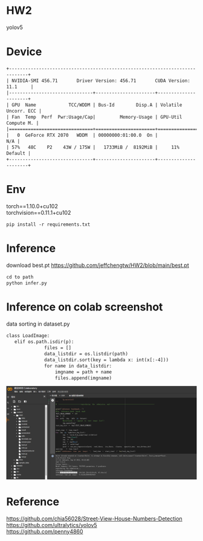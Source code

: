 # HW2
 yolov5

# Device
```
+-----------------------------------------------------------------------------+
| NVIDIA-SMI 456.71       Driver Version: 456.71       CUDA Version: 11.1     |
|-------------------------------+----------------------+----------------------+
| GPU  Name            TCC/WDDM | Bus-Id        Disp.A | Volatile Uncorr. ECC |
| Fan  Temp  Perf  Pwr:Usage/Cap|         Memory-Usage | GPU-Util  Compute M. |
|===============================+======================+======================|
|   0  GeForce RTX 2070   WDDM  | 00000000:01:00.0  On |                  N/A |
| 57%   48C    P2    43W / 175W |   1733MiB /  8192MiB |     11%      Default |
+-------------------------------+----------------------+----------------------+
```
# Env
torch==1.10.0+cu102 <br>
torchvision==0.11.1+cu102 <br>
```
pip install -r requirements.txt
```
# Inference
download best.pt
https://github.com/jeffchengtw/HW2/blob/main/best.pt
```
cd to path
python infer.py
```

# Inference on colab screenshot
data sorting in dataset.py<br>
```
class LoadImage:
   elif os.path.isdir(p):
              files = []
              data_listdir = os.listdir(path)
              data_listdir.sort(key = lambda x: int(x[:-4]))
              for name in data_listdir:
                  imgname = path + name
                  files.append(imgname)
```
![image](https://github.com/jeffchengtw/HW2/blob/main/screenshot/inference_colab2.PNG)

# Reference
https://github.com/chia56028/Street-View-House-Numbers-Detection<br>
https://github.com/ultralytics/yolov5<br>
https://github.com/penny4860<br>
